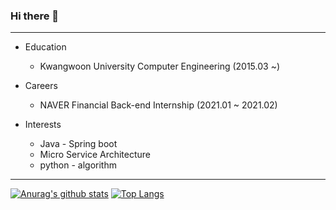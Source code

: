 ### Hi there 👋
***
* Education
    - Kwangwoon University Computer Engineering (2015.03 ~)

* Careers
    - NAVER Financial Back-end Internship (2021.01 ~ 2021.02)

* Interests
    - Java - Spring boot
    - Micro Service Architecture
    - python - algorithm
***



 [![Anurag's github stats](https://github-readme-stats.vercel.app/api?username=jyh4479)](https://github.com/anuraghazra/github-readme-stats)
 [![Top Langs](https://github-readme-stats.vercel.app/api/top-langs/?username=anuraghazra&layout=compact)](https://github.com/anuraghazra/github-readme-stats)

<!--
**jyh4479/jyh4479** is a ✨ _special_ ✨ repository because its `README.md` (this file) appears on your GitHub profile.

Here are some ideas to get you started:

- 🔭 I’m currently working on ...
- 🌱 I’m currently learning ...
- 👯 I’m looking to collaborate on ...
- 🤔 I’m looking for help with ..
- 💬 Ask me about ...
- 📫 How to reach me: ...
- 😄 Pronouns: ...
- ⚡ Fun fact: ...
-->
